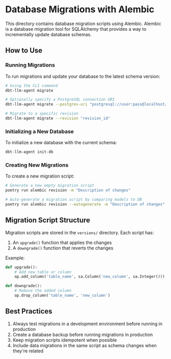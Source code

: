 # Database Migrations with Alembic

This directory contains database migration scripts using Alembic. Alembic is a database migration tool for SQLAlchemy that provides a way to incrementally update database schemas.

## How to Use

### Running Migrations

To run migrations and update your database to the latest schema version:

```bash
# Using the CLI command
dbt-llm-agent migrate

# Optionally specify a PostgreSQL connection URI
dbt-llm-agent migrate --postgres-uri "postgresql://user:pass@localhost/dbname"

# Migrate to a specific revision
dbt-llm-agent migrate --revision "revision_id"
```

### Initializing a New Database

To initialize a new database with the current schema:

```bash
dbt-llm-agent init-db
```

### Creating New Migrations

To create a new migration script:

```bash
# Generate a new empty migration script
poetry run alembic revision -m "Description of changes"

# Auto-generate a migration script by comparing models to DB
poetry run alembic revision --autogenerate -m "Description of changes"
```

## Migration Script Structure

Migration scripts are stored in the `versions/` directory. Each script has:

1. An `upgrade()` function that applies the changes
2. A `downgrade()` function that reverts the changes

Example:

```python
def upgrade():
    # Add new table or column
    op.add_column('table_name', sa.Column('new_column', sa.Integer()))

def downgrade():
    # Remove the added column
    op.drop_column('table_name', 'new_column')
```

## Best Practices

1. Always test migrations in a development environment before running in production
2. Create a database backup before running migrations in production
3. Keep migration scripts idempotent when possible
4. Include data migrations in the same script as schema changes when they're related
